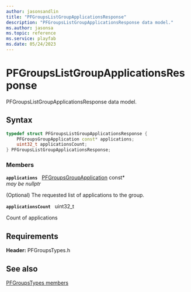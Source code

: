 ```yaml
---
author: jasonsandlin
title: "PFGroupsListGroupApplicationsResponse"
description: "PFGroupsListGroupApplicationsResponse data model."
ms.author: jasonsa
ms.topic: reference
ms.service: playfab
ms.date: 05/24/2023
---
```


# PFGroupsListGroupApplicationsResponse  

PFGroupsListGroupApplicationsResponse data model.  

## Syntax  
  
```cpp
typedef struct PFGroupsListGroupApplicationsResponse {  
    PFGroupsGroupApplication const* applications;  
    uint32_t applicationsCount;  
} PFGroupsListGroupApplicationsResponse;  
```
  
### Members  
  
**`applications`** &nbsp; [PFGroupsGroupApplication](pfgroupsgroupapplication.md) const*  
*may be nullptr*  
  
(Optional) The requested list of applications to the group.
  
**`applicationsCount`** &nbsp; uint32_t  
  
Count of applications
  
  
## Requirements  
  
**Header:** PFGroupsTypes.h
  
## See also  
[PFGroupsTypes members](../pfgroupstypes_members.md)  

  
  
